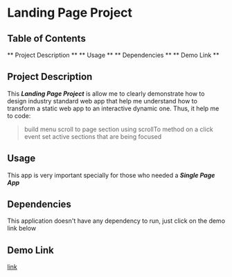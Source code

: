 # Landing Page Project

## Table of Contents
** Project Description **
** Usage **
** Dependencies **
** Demo Link **

## Project Description
This ***Landing Page Project*** is allow me to clearly demonstrate how to design industry standard web app that
help me understand how to transform a static web app to an interactive dynamic one. Thus, it help me to code:
> build menu
> scroll to page section using scrollTo method on a click event
> set active sections that are being focused

## Usage 
This app is very important specially for those who needed a ***Single Page App***

## Dependencies
This application doesn't have any dependency to run, just click on the demo link below

## Demo Link
[link](https://bini-fsd.github.io/landing_page/)
